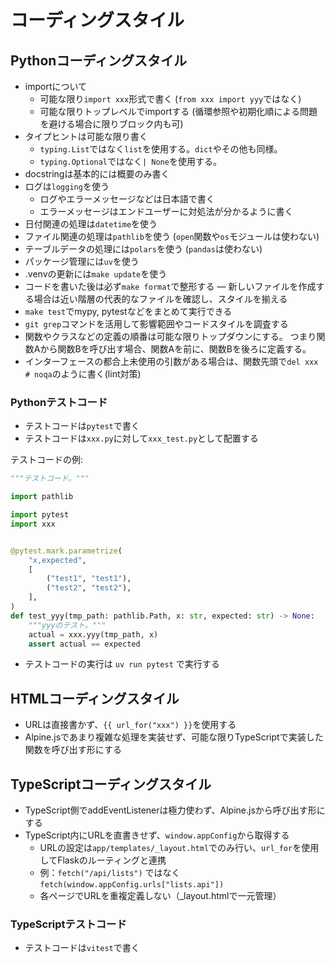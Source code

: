 # コーディングスタイル

## Pythonコーディングスタイル

- importについて
  - 可能な限り`import xxx`形式で書く (`from xxx import yyy`ではなく)
  - 可能な限りトップレベルでimportする (循環参照や初期化順による問題を避ける場合に限りブロック内も可)
- タイプヒントは可能な限り書く
  - `typing.List`ではなく`list`を使用する。`dict`やその他も同様。
  - `typing.Optional`ではなく`| None`を使用する。
- docstringは基本的には概要のみ書く
- ログは`logging`を使う
  - ログやエラーメッセージなどは日本語で書く
  - エラーメッセージはエンドユーザーに対処法が分かるように書く
- 日付関連の処理は`datetime`を使う
- ファイル関連の処理は`pathlib`を使う (`open`関数や`os`モジュールは使わない)
- テーブルデータの処理には`polars`を使う (`pandas`は使わない)
- パッケージ管理には`uv`を使う
- .venvの更新には`make update`を使う
- コードを書いた後は必ず`make format`で整形する
  ― 新しいファイルを作成する場合は近い階層の代表的なファイルを確認し、スタイルを揃える
- `make test`でmypy, pytestなどをまとめて実行できる
- `git grep`コマンドを活用して影響範囲やコードスタイルを調査する
- 関数やクラスなどの定義の順番は可能な限りトップダウンにする。
  つまり関数Aから関数Bを呼び出す場合、関数Aを前に、関数Bを後ろに定義する。
- インターフェースの都合上未使用の引数がある場合は、関数先頭で`del xxx # noqa`のように書く(lint対策)

### Pythonテストコード

- テストコードは`pytest`で書く
- テストコードは`xxx.py`に対して`xxx_test.py`として配置する

テストコードの例:

```python
"""テストコード。"""

import pathlib

import pytest
import xxx


@pytest.mark.parametrize(
    "x,expected",
    [
        ("test1", "test1"),
        ("test2", "test2"),
    ],
)
def test_yyy(tmp_path: pathlib.Path, x: str, expected: str) -> None:
    """yyyのテスト。"""
    actual = xxx.yyy(tmp_path, x)
    assert actual == expected

```

- テストコードの実行は `uv run pytest` で実行する

## HTMLコーディングスタイル

- URLは直接書かず、`{{ url_for("xxx") }}`を使用する
- Alpine.jsであまり複雑な処理を実装せず、可能な限りTypeScriptで実装した関数を呼び出す形にする

## TypeScriptコーディングスタイル

- TypeScript側でaddEventListenerは極力使わず、Alpine.jsから呼び出す形にする
- TypeScript内にURLを直書きせず、`window.appConfig`から取得する
  - URLの設定は`app/templates/_layout.html`でのみ行い、`url_for`を使用してFlaskのルーティングと連携
  - 例：`fetch("/api/lists")` ではなく `fetch(window.appConfig.urls["lists.api"])`
  - 各ページでURLを重複定義しない（_layout.htmlで一元管理）

### TypeScriptテストコード

- テストコードは`vitest`で書く
